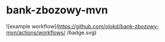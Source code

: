 # bank-zbozowy-mvn
![example workflow](https://github.com/olokd/bank-zbozowy-mvn/actions/workflows/<file>
/badge.svg)
